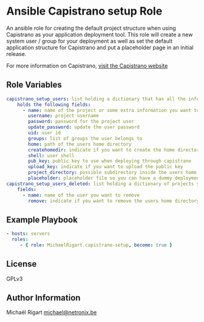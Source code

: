 Ansible Capistrano setup Role
=============================

An ansible role for creating the default project structure when using Capistrano as your application deployment tool.
This role will create a new system user / group for your deployment as well as set the default application structure for
Capistrano and put a placeholder page in an initial release.

For more information on Capistrano, [visit the Capistrano website](http://www.capistranorb.org)

Role Variables
--------------

```yaml
capistrano_setup_users: list holding a dictionary that has all the information for your project creation. The dictionary
    holds the following fields:
      - name: name of the project or some extra information you want to put in the users comment field
        username: project username
        password: password for the project user
        update_password: update the user password
        uid: user id
        groups: list of groups the user belongs to
        home: path of the users home directory
        createhomedir: indicate if you want to create the home directory
        shell: user shell
        pub_key: public key to use when deploying through capistrano
        upload_key: indicate if you want to upload the public key
        project_directory: possible subdirectory inside the users home directory for your project structure
        placeholder: placeholder file so you can have a dummy deployment when your project is not deployed yet
capistrano_setup_users_deleted: list holding a dictionary of projects you wish to remove. The dictionary has the following
    fields:
      - name: name of the user you want to remove
        remove: indicate if you want to remove the users home directory
```

Example Playbook
-------------------------

```yaml
- hosts: servers
  roles:
     - { role: MichaelRigart.capistrano-setup, become: true }
```

License
-------

GPLv3

Author Information
------------------

Michaël Rigart <michael@netronix.be>
